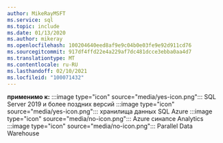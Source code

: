 ```yaml
---
author: MikeRayMSFT
ms.service: sql
ms.topic: include
ms.date: 01/13/2020
ms.author: mikeray
ms.openlocfilehash: 100204640eed8af9e9c04b0e03fe9e92d911cd76
ms.sourcegitcommit: 917df4ffd22e4a229af7dc481dcce3ebba0aa4d7
ms.translationtype: MT
ms.contentlocale: ru-RU
ms.lasthandoff: 02/10/2021
ms.locfileid: "100071432"
---
```

<Token>**применимо к:** :::image type="icon" source="media/yes-icon.png"::: SQL Server 2019 и более поздних версий :::image type="icon" source="media/yes-icon.png"::: хранилища данных SQL Azure :::image type="icon" source="media/no-icon.png"::: Azure синапсе Analytics :::image type="icon" source="media/no-icon.png"::: Parallel Data Warehouse</Token>

